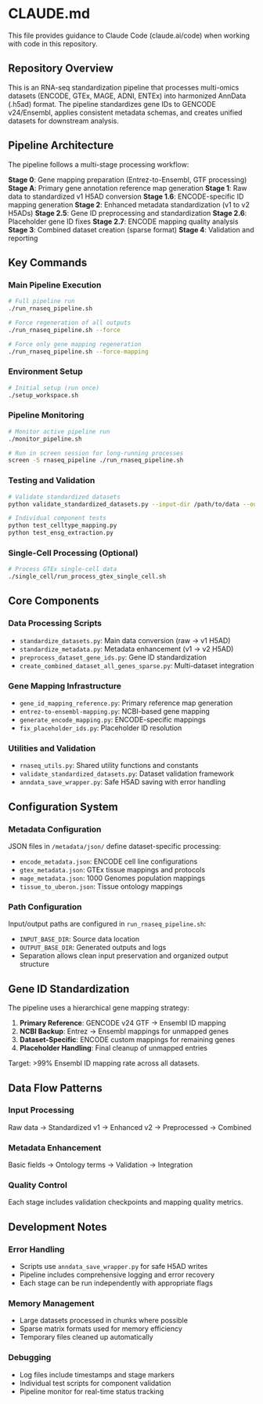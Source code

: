 # CLAUDE.md

This file provides guidance to Claude Code (claude.ai/code) when working with code in this repository.

## Repository Overview

This is an RNA-seq standardization pipeline that processes multi-omics datasets (ENCODE, GTEx, MAGE, ADNI, ENTEx) into harmonized AnnData (.h5ad) format. The pipeline standardizes gene IDs to GENCODE v24/Ensembl, applies consistent metadata schemas, and creates unified datasets for downstream analysis.

## Pipeline Architecture

The pipeline follows a multi-stage processing workflow:

**Stage 0**: Gene mapping preparation (Entrez-to-Ensembl, GTF processing)
**Stage A**: Primary gene annotation reference map generation
**Stage 1**: Raw data to standardized v1 H5AD conversion
**Stage 1.6**: ENCODE-specific ID mapping generation
**Stage 2**: Enhanced metadata standardization (v1 to v2 H5ADs)
**Stage 2.5**: Gene ID preprocessing and standardization
**Stage 2.6**: Placeholder gene ID fixes
**Stage 2.7**: ENCODE mapping quality analysis
**Stage 3**: Combined dataset creation (sparse format)
**Stage 4**: Validation and reporting

## Key Commands

### Main Pipeline Execution
```bash
# Full pipeline run
./run_rnaseq_pipeline.sh

# Force regeneration of all outputs
./run_rnaseq_pipeline.sh --force

# Force only gene mapping regeneration
./run_rnaseq_pipeline.sh --force-mapping
```

### Environment Setup
```bash
# Initial setup (run once)
./setup_workspace.sh
```

### Pipeline Monitoring
```bash
# Monitor active pipeline run
./monitor_pipeline.sh

# Run in screen session for long-running processes
screen -S rnaseq_pipeline ./run_rnaseq_pipeline.sh
```

### Testing and Validation
```bash
# Validate standardized datasets
python validate_standardized_datasets.py --input-dir /path/to/data --output-file validation_report.json

# Individual component tests
python test_celltype_mapping.py
python test_ensg_extraction.py
```

### Single-Cell Processing (Optional)
```bash
# Process GTEx single-cell data
./single_cell/run_process_gtex_single_cell.sh
```

## Core Components

### Data Processing Scripts
- `standardize_datasets.py`: Main data conversion (raw → v1 H5AD)
- `standardize_metadata.py`: Metadata enhancement (v1 → v2 H5AD)
- `preprocess_dataset_gene_ids.py`: Gene ID standardization
- `create_combined_dataset_all_genes_sparse.py`: Multi-dataset integration

### Gene Mapping Infrastructure
- `gene_id_mapping_reference.py`: Primary reference map generation
- `entrez-to-ensembl-mapping.py`: NCBI-based gene mapping
- `generate_encode_mapping.py`: ENCODE-specific mappings
- `fix_placeholder_ids.py`: Placeholder ID resolution

### Utilities and Validation
- `rnaseq_utils.py`: Shared utility functions and constants
- `validate_standardized_datasets.py`: Dataset validation framework
- `anndata_save_wrapper.py`: Safe H5AD saving with error handling

## Configuration System

### Metadata Configuration
JSON files in `/metadata/json/` define dataset-specific processing:
- `encode_metadata.json`: ENCODE cell line configurations
- `gtex_metadata.json`: GTEx tissue mappings and protocols
- `mage_metadata.json`: 1000 Genomes population mappings
- `tissue_to_uberon.json`: Tissue ontology mappings

### Path Configuration
Input/output paths are configured in `run_rnaseq_pipeline.sh`:
- `INPUT_BASE_DIR`: Source data location
- `OUTPUT_BASE_DIR`: Generated outputs and logs
- Separation allows clean input preservation and organized output structure

## Gene ID Standardization

The pipeline uses a hierarchical gene mapping strategy:
1. **Primary Reference**: GENCODE v24 GTF → Ensembl ID mapping
2. **NCBI Backup**: Entrez → Ensembl mappings for unmapped genes
3. **Dataset-Specific**: ENCODE custom mappings for remaining genes
4. **Placeholder Handling**: Final cleanup of unmapped entries

Target: >99% Ensembl ID mapping rate across all datasets.

## Data Flow Patterns

### Input Processing
Raw data → Standardized v1 → Enhanced v2 → Preprocessed → Combined

### Metadata Enhancement
Basic fields → Ontology terms → Validation → Integration

### Quality Control
Each stage includes validation checkpoints and mapping quality metrics.

## Development Notes

### Error Handling
- Scripts use `anndata_save_wrapper.py` for safe H5AD writes
- Pipeline includes comprehensive logging and error recovery
- Each stage can be run independently with appropriate flags

### Memory Management
- Large datasets processed in chunks where possible
- Sparse matrix formats used for memory efficiency
- Temporary files cleaned up automatically

### Debugging
- Log files include timestamps and stage markers
- Individual test scripts for component validation
- Pipeline monitor for real-time status tracking